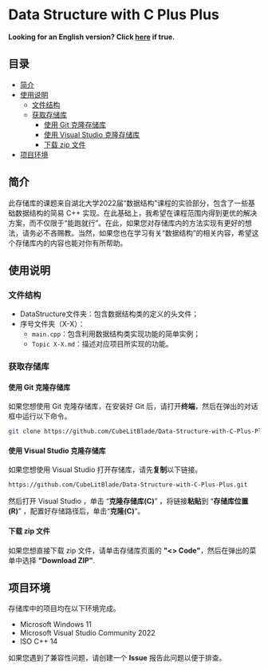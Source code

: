 # Data Structure with C Plus Plus

**Looking for an English version? Click [here](../README.md) if true.**

## 目录
- [简介](#简介)
- [使用说明](#使用说明)
  - [文件结构](#文件结构)
  - [获取存储库](#获取存储库)
    - [使用 Git 克隆存储库](#使用-git-克隆存储库)
    - [使用 Visual Studio 克隆存储库](#使用-visual-studio-克隆存储库)
    - [下载 zip 文件](#下载-zip-文件)
- [项目环境](#项目环境)

## 简介
此存储库的课题来自湖北大学2022届“数据结构”课程的实验部分，包含了一些基础数据结构的简易 C++ 实现。在此基础上，我希望在课程范围内得到更优的解决方案，而不仅限于“能跑就行”。在此，如果您对存储库内的方法实现有更好的想法，请务必不吝赐教。当然，如果您也在学习有关“数据结构”的相关内容，希望这个存储库内的内容也能对你有所帮助。

## 使用说明
### 文件结构
- DataStructure文件夹：包含数据结构类的定义的头文件；
- 序号文件夹（X-X）：
  - `main.cpp`：包含利用数据结构类实现功能的简单实例；
  - `Topic X-X.md`：描述对应项目所实现的功能。

### 获取存储库
#### 使用 Git 克隆存储库
如果您想使用 Git 克隆存储库，在安装好 Git 后，请打开**终端**，然后在弹出的对话框中运行以下命令。
```bash
git clone https://github.com/CubeLitBlade/Data-Structure-with-C-Plus-Plus.git
```
#### 使用 Visual Studio 克隆存储库
如果您想使用 Visual Studio 打开存储库，请先**复制**以下链接。
```bash
https://github.com/CubeLitBlade/Data-Structure-with-C-Plus-Plus.git
```
然后打开 Visual Studio ，单击 “**克隆存储库(C)**” ，将链接**粘贴**到 “**存储库位置(R)**” ，配置好存储路径后，单击“**克隆(C)**”。

#### 下载 zip 文件
如果您想直接下载 zip 文件，请单击存储库页面的 **"<> Code"**，然后在弹出的菜单中选择 **"Download ZIP"**. 

## 项目环境
存储库中的项目均在以下环境完成。
- Microsoft Windows 11
- Microsoft Visual Studio Community 2022
- ISO C++ 14

如果您遇到了兼容性问题，请创建一个 **Issue** 报告此问题以便于排查。
